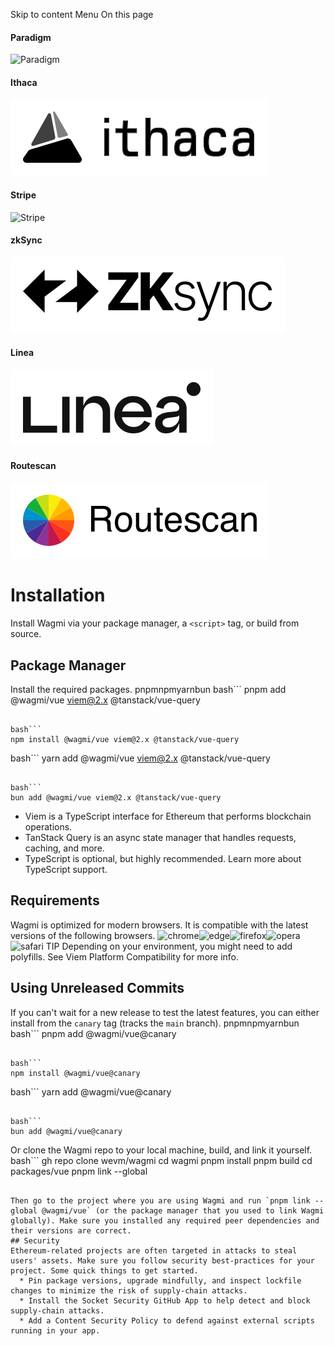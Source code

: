 Skip to content 
Menu
On this page
#### Paradigm
![Paradigm](https://raw.githubusercontent.com/wevm/.github/main/content/sponsors/paradigm-light.svg)
#### Ithaca
![Ithaca](https://raw.githubusercontent.com/wevm/.github/main/content/sponsors/ithaca-light.svg)
#### Stripe
![Stripe](https://raw.githubusercontent.com/wevm/.github/main/content/sponsors/stripe-light.svg)
#### zkSync
![zkSync](https://raw.githubusercontent.com/wevm/.github/main/content/sponsors/zksync-light.svg)
#### Linea
![Linea](https://raw.githubusercontent.com/wevm/.github/main/content/sponsors/linea-light.svg)
#### Routescan
![Routescan](https://raw.githubusercontent.com/wevm/.github/main/content/sponsors/routescan-light.svg)
# Installation ​
Install Wagmi via your package manager, a `<script>` tag, or build from source.
## Package Manager ​
Install the required packages.
pnpmnpmyarnbun
bash```
pnpm add @wagmi/vue viem@2.x @tanstack/vue-query
```

bash```
npm install @wagmi/vue viem@2.x @tanstack/vue-query
```

bash```
yarn add @wagmi/vue viem@2.x @tanstack/vue-query
```

bash```
bun add @wagmi/vue viem@2.x @tanstack/vue-query
```

  * Viem is a TypeScript interface for Ethereum that performs blockchain operations.
  * TanStack Query is an async state manager that handles requests, caching, and more.
  * TypeScript is optional, but highly recommended. Learn more about TypeScript support.


## Requirements ​
Wagmi is optimized for modern browsers. It is compatible with the latest versions of the following browsers.
![chrome](https://wagmi.sh/browsers/chrome.png)![edge](https://wagmi.sh/browsers/edge.png)![firefox](https://wagmi.sh/browsers/firefox.png)![opera](https://wagmi.sh/browsers/opera.png)![safari](https://wagmi.sh/browsers/safari.png)
TIP
Depending on your environment, you might need to add polyfills. See Viem Platform Compatibility for more info.
## Using Unreleased Commits ​
If you can't wait for a new release to test the latest features, you can either install from the `canary` tag (tracks the `main` branch).
pnpmnpmyarnbun
bash```
pnpm add @wagmi/vue@canary
```

bash```
npm install @wagmi/vue@canary
```

bash```
yarn add @wagmi/vue@canary
```

bash```
bun add @wagmi/vue@canary
```

Or clone the Wagmi repo to your local machine, build, and link it yourself.
bash```
gh repo clone wevm/wagmi
cd wagmi
pnpm install
pnpm build
cd packages/vue
pnpm link --global
```

Then go to the project where you are using Wagmi and run `pnpm link --global @wagmi/vue` (or the package manager that you used to link Wagmi globally). Make sure you installed any required peer dependencies and their versions are correct.
## Security ​
Ethereum-related projects are often targeted in attacks to steal users' assets. Make sure you follow security best-practices for your project. Some quick things to get started.
  * Pin package versions, upgrade mindfully, and inspect lockfile changes to minimize the risk of supply-chain attacks.
  * Install the Socket Security GitHub App to help detect and block supply-chain attacks.
  * Add a Content Security Policy to defend against external scripts running in your app.


